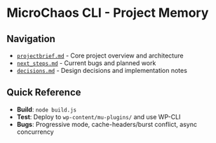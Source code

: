 # MicroChaos CLI - Project Memory

## Navigation
- [`projectbrief.md`](projectbrief.md) - Core project overview and architecture
- [`next_steps.md`](next_steps.md) - Current bugs and planned work
- [`decisions.md`](decisions.md) - Design decisions and implementation notes

## Quick Reference
- **Build**: `node build.js`
- **Test**: Deploy to `wp-content/mu-plugins/` and use WP-CLI
- **Bugs**: Progressive mode, cache-headers/burst conflict, async concurrency